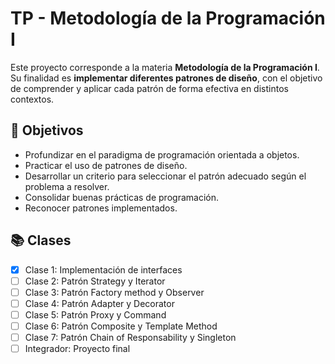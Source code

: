 # TP - Metodología de la Programación I

Este proyecto corresponde a la materia **Metodología de la Programación I**.  
Su finalidad es **implementar diferentes patrones de diseño**, con el objetivo de comprender y aplicar cada patrón de forma efectiva en distintos contextos.

## 🎯 Objetivos
- Profundizar en el paradigma de programación orientada a objetos.
- Practicar el uso de patrones de diseño.
- Desarrollar un criterio para seleccionar el patrón adecuado según el problema a resolver.
- Consolidar buenas prácticas de programación.
- Reconocer patrones implementados.

## 📚 Clases
- [x] Clase 1: Implementación de interfaces
- [ ] Clase 2: Patrón Strategy y Iterator 
- [ ] Clase 3: Patrón Factory method y Observer
- [ ] Clase 4: Patrón Adapter y Decorator
- [ ] Clase 5: Patrón Proxy y Command
- [ ] Clase 6: Patrón Composite y Template Method
- [ ] Clase 7: Patrón Chain of Responsability y Singleton
- [ ] Integrador: Proyecto final